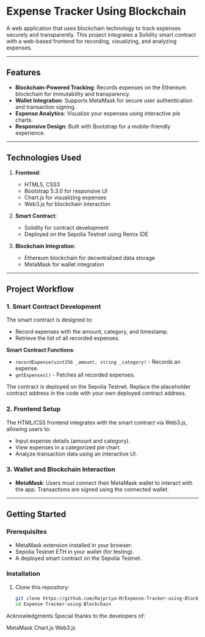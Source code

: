 # Expense Tracker Using Blockchain

A web application that uses blockchain technology to track expenses securely and transparently. This project integrates a Solidity smart contract with a web-based frontend for recording, visualizing, and analyzing expenses. 

---

## Features

- **Blockchain-Powered Tracking**: Records expenses on the Ethereum blockchain for immutability and transparency.
- **Wallet Integration**: Supports MetaMask for secure user authentication and transaction signing.
- **Expense Analytics**: Visualize your expenses using interactive pie charts.
- **Responsive Design**: Built with Bootstrap for a mobile-friendly experience.

---

## Technologies Used

1. **Frontend**:
   - HTML5, CSS3
   - Bootstrap 5.3.0 for responsive UI
   - Chart.js for visualizing expenses
   - Web3.js for blockchain interaction

2. **Smart Contract**:
   - Solidity for contract development
   - Deployed on the Sepolia Testnet using Remix IDE

3. **Blockchain Integration**:
   - Ethereum blockchain for decentralized data storage
   - MetaMask for wallet integration

---

## Project Workflow

### 1. **Smart Contract Development**
The smart contract is designed to:
- Record expenses with the amount, category, and timestamp.
- Retrieve the list of all recorded expenses.

**Smart Contract Functions**:
- `recordExpense(uint256 _amount, string _category)` - Records an expense.
- `getExpenses()` - Fetches all recorded expenses.

The contract is deployed on the Sepolia Testnet. Replace the placeholder contract address in the code with your own deployed contract address.

### 2. **Frontend Setup**
The HTML/CSS frontend integrates with the smart contract via Web3.js, allowing users to:
- Input expense details (amount and category).
- View expenses in a categorized pie chart.
- Analyze transaction data using an interactive UI.

### 3. **Wallet and Blockchain Interaction**
- **MetaMask**: Users must connect their MetaMask wallet to interact with the app. Transactions are signed using the connected wallet.

---

## Getting Started

### Prerequisites
- MetaMask extension installed in your browser.
- Sepolia Testnet ETH in your wallet (for testing).
- A deployed smart contract on the Sepolia Testnet.

### Installation

1. Clone this repository:
   ```bash
   git clone https://github.com/Rajpriya-M/Expense-Tracker-using-Blockchain
   cd Expense-Tracker-using-Blockchain
Acknowledgments
Special thanks to the developers of:

MetaMask
Chart.js
Web3.js
